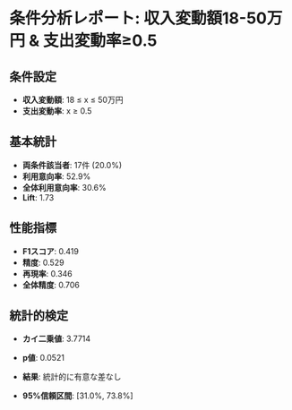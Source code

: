 # 条件分析レポート: 収入変動額18-50万円 & 支出変動率≥0.5

## 条件設定
- **収入変動額**: 18 ≤ x ≤ 50万円
- **支出変動率**: x ≥ 0.5

## 基本統計
- **両条件該当者**: 17件 (20.0%)
- **利用意向率**: 52.9%
- **全体利用意向率**: 30.6%
- **Lift**: 1.73

## 性能指標
- **F1スコア**: 0.419
- **精度**: 0.529
- **再現率**: 0.346
- **全体精度**: 0.706

## 統計的検定
- **カイ二乗値**: 3.7714
- **p値**: 0.0521
- **結果**: 統計的に有意な差なし

- **95%信頼区間**: [31.0%, 73.8%]
